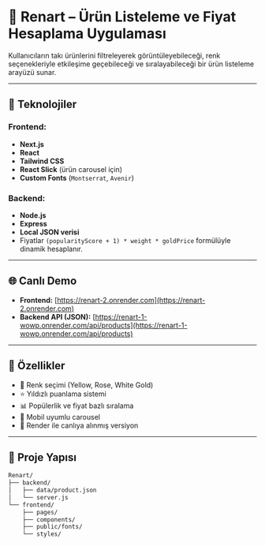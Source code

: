 # 💍 Renart – Ürün Listeleme ve Fiyat Hesaplama Uygulaması

Kullanıcıların takı ürünlerini filtreleyerek görüntüleyebileceği, renk seçenekleriyle etkileşime geçebileceği ve sıralayabileceği bir ürün listeleme arayüzü sunar.

---

## 🔧 Teknolojiler

### Frontend:
- **Next.js**
- **React**
- **Tailwind CSS**
- **React Slick** (ürün carousel için)
- **Custom Fonts** (`Montserrat`, `Avenir`)

### Backend:
- **Node.js**
- **Express**
- **Local JSON verisi**
- Fiyatlar `(popularityScore + 1) * weight * goldPrice` formülüyle dinamik hesaplanır.

---

## 🌐 Canlı Demo

- **Frontend:** [https://renart-2.onrender.com](https://renart-2.onrender.com)  
- **Backend API (JSON):** [https://renart-1-wowp.onrender.com/api/products](https://renart-1-wowp.onrender.com/api/products)

---

## 📸 Özellikler

- 🎨 Renk seçimi (Yellow, Rose, White Gold)  
- ⭐ Yıldızlı puanlama sistemi  
- 📊 Popülerlik ve fiyat bazlı sıralama  
- 📱 Mobil uyumlu carousel  
- 🚀 Render ile canlıya alınmış versiyon  

---

## 📁 Proje Yapısı

```bash
Renart/
├── backend/
│   ├── data/product.json
│   └── server.js
└── frontend/
    ├── pages/
    ├── components/
    ├── public/fonts/
    └── styles/
